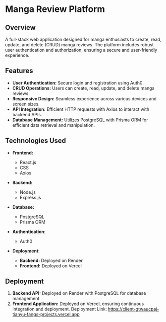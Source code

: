 # Manga Review Platform

## Overview
A full-stack web application designed for manga enthusiasts to create, read, update, and delete (CRUD) manga reviews. The platform includes robust user authentication and authorization, ensuring a secure and user-friendly experience.

## Features
- **User Authentication:** Secure login and registration using Auth0.
- **CRUD Operations:** Users can create, read, update, and delete manga reviews.
- **Responsive Design:** Seamless experience across various devices and screen sizes.
- **API Integration:** Efficient HTTP requests with Axios to interact with backend APIs.
- **Database Management:** Utilizes PostgreSQL with Prisma ORM for efficient data retrieval and manipulation.

## Technologies Used
- **Frontend:**
  - React.js
  - CSS
  - Axios

- **Backend:**
  - Node.js
  - Express.js

- **Database:**
  - PostgreSQL
  - Prisma ORM

- **Authentication:**
  - Auth0

- **Deployment:**
  - **Backend:** Deployed on Render
  - **Frontend:** Deployed on Vercel

## Deployment
1. **Backend API:** Deployed on Render with PostgreSQL for database management.
2. **Frontend Application:** Deployed on Vercel, ensuring continuous integration and deployment.
Deployment Link: https://client-gtwaucpaj-tianyu-fangs-projects.vercel.app

